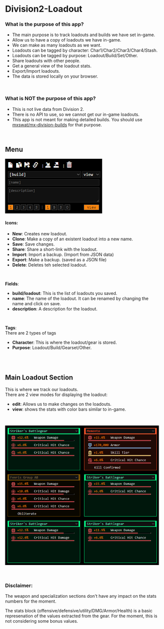 

<!--
### Hi there 👋
**Division2-Loadout/Division2-Loadout** is a ✨ _special_ ✨ repository because its `README.md` (this file) appears on your GitHub profile.

Here are some ideas to get you started:

- 🔭 I’m currently working on ...
- 🌱 I’m currently learning ...
- 👯 I’m looking to collaborate on ...
- 🤔 I’m looking for help with ...
- 💬 Ask me about ...
- 📫 How to reach me: ...
- 😄 Pronouns: ...
- ⚡ Fun fact: ...
-->

# Division2-Loadout

### What is the purpose of this app?
- The main purpose is to track loadouts and builds we have set in-game.
- Allow us to have a copy of loadouts we have in-game.
- We can make as many loadouts as we want.
- Loadouts can be tagged by character: Char1/Char2/Char3/Char4/Stash.
- Loadouts can be tagged by purpose: Loadout/Build/Set/Other.
- Share loadouts with other people.
- Get a general view of the loadout stats.
- Export/Import loadouts.
- The data is stored locally on your browser.

<br>

### What is NOT the purpose of this app?
- This is not live data from Division 2. 
- There is no API to use, so we cannot get our in-game loadouts.
- This app is not meant for making detailed builds. You should use [mxswat/mx-division-builds](https://mxswat.github.io/mx-division-builds) for that purpose.

<br>

## Menu
![Screenshot](screenshots/menu.png)

#### **Icons**:<br>
- **New**: Creates new loadout.
- **Clone**: Make a copy of an existent loadout into a new name.
- **Save**: Save changes.
- **Share**: Share a short-link with the loadout.
- **Import**: Import a backup. (Import from JSON data)
- **Export**: Make a backup. (saved as a JSON file)
- **Delete**: Deletes teh selected loadout.

<br>

**Fields**:<br>
- **build/loadout**: This is the list of loadouts you saved.<br>
- **name**: The name of the loadout. It can be renamed by changing the name and click on save.<br>
- **description**: A description for the loadout.<br>

<br>

**Tags**:<br>
There are 2 types of tags
- **Character**: This is where the loadout/gear is stored.
- **Purpose**: Loadout/Build/Gearset/Other.


<br><br>

## Main Loadout Section

This is where we track our loadouts. <br>
There are 2 view modes for displaying the loadout:<br>
- **edit**: Allows us to make changes on the loadouts.
- **view**: shows the stats with color bars similar to in-game.

<br>

![Screenshot](screenshots/main_loadout.png)

<br>

### **Disclaimer**: 
The weapon and specialization sections don't have any impact on the stats numbers for the moment. <br>

The stats block (offensive/defensive/utility/DMG/Armor/Health) is a basic represenation of the values extracted from the gear. 
For the moment, this is not considering some bonus values.
<br>
